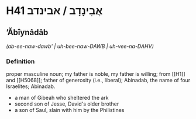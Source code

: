 # H41 אֲבִינָדָב / אבינדב

## ʼĂbîynâdâb

_(ab-ee-naw-dawb' | uh-bee-naw-DAWB | uh-vee-na-DAHV)_

### Definition

proper masculine noun; my father is noble, my father is willing; from [[H1]] and [[H5068]]; father of generosity (i.e., liberal); Abinadab, the name of four Israelites; Abinadab.

- a man of Gibeah who sheltered the ark
- second son of Jesse, David's older brother
- a son of Saul, slain with him by the Philistines
